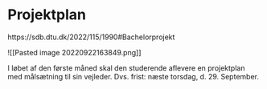 <h1>Projektplan</h1>
https://sdb.dtu.dk/2022/115/1990#Bachelorprojekt

![[Pasted image 20220922163849.png]]

I løbet af den første måned skal den studerende aflevere en projektplan med målsætning til sin vejleder. 
Dvs. frist: næste torsdag, d. 29. September. 